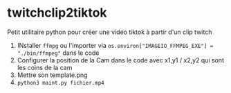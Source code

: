 # twitchclip2tiktok

Petit utilitaire python pour créer une vidéo tiktok à partir d'un clip twitch

1. INstaller `ffmpg` ou l'importer via `os.environ["IMAGEIO_FFMPEG_EXE"] = "./bin/ffmpeg"` dans le code
2. Configurer la position de la Cam dans le code avec x1,y1 / x2,y2 qui sont les coins de la cam
3. Mettre son template.png
4. `python3 maint.py fichier.mp4`
